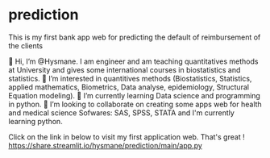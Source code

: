 # prediction
This is my first bank app web for predicting the default of reimbursement of the clients

👋 Hi, I’m @Hysmane. I am engineer and am teaching quantitatives methods at University and gives some international courses in biostatistics and statistics. 👀 I’m interested in quantitives methods (Biostatistics, Statistics, applied mathematics, Biometrics, Data analyse, epidemiology, Structural Equation modeling). 🌱 I’m currently learning Data science and programming in python. 💞️ I’m looking to collaborate on creating some apps web for health and medical science Sofwares: SAS, SPSS, STATA and I'm currently learning python.

Click on the link in below to visit  my first application web. That's great !
https://share.streamlit.io/hysmane/prediction/main/app.py